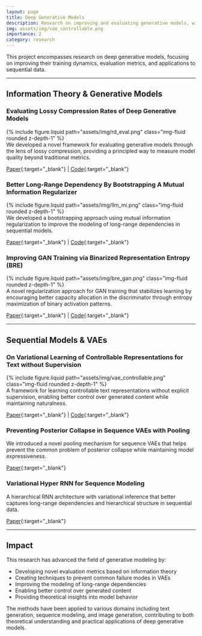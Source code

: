 ```yaml
---
layout: page
title: Deep Generative Models
description: Research on improving and evaluating generative models, with focus on VAEs, GANs, and autoregressive models
img: assets/img/vae_controllable.png
importance: 2
category: research
---
```


This project encompasses research on deep generative models, focusing on improving their training dynamics, evaluation metrics, and applications to sequential data.

---

## Information Theory & Generative Models

### Evaluating Lossy Compression Rates of Deep Generative Models
<div class="row mt-3">
    <div class="col-sm-6 mx-auto mt-3 mt-md-0">
        {% include figure.liquid path="assets/img/rd_eval.png" class="img-fluid rounded z-depth-1" %}
    </div>
</div>
We developed a novel framework for evaluating generative models through the lens of lossy compression, providing a principled way to measure model quality beyond traditional metrics.

[Paper](https://proceedings.mlr.press/v119/huang20c.html){:target="_blank"} | 
[Code](https://github.com/BorealisAI/rate_distortion){:target="_blank"}

### Better Long-Range Dependency By Bootstrapping A Mutual Information Regularizer
<div class="row mt-3">
    <div class="col-sm-6 mx-auto mt-3 mt-md-0">
        {% include figure.liquid path="assets/img/llm_mi.png" class="img-fluid rounded z-depth-1" %}
    </div>
</div>
We developed a bootstrapping approach using mutual information regularization to improve the modeling of long-range dependencies in sequential models.

[Paper](http://proceedings.mlr.press/v108/cao20a.html){:target="_blank"} |
[Code](https://github.com/BorealisAI/BMI){:target="_blank"}

### Improving GAN Training via Binarized Representation Entropy (BRE)
<div class="row mt-3">
    <div class="col-sm-6 mx-auto mt-3 mt-md-0">
        {% include figure.liquid path="assets/img/bre_gan.png" class="img-fluid rounded z-depth-1" %}
    </div>
</div>
A novel regularization approach for GAN training that stabilizes learning by encouraging better capacity allocation in the discriminator through entropy maximization of binary activation patterns.

[Paper](https://openreview.net/forum?id=BkLhaGZRW){:target="_blank"} | 
[Code](https://github.com/BorealisAI/bre-gan){:target="_blank"}

---

## Sequential Models & VAEs

### On Variational Learning of Controllable Representations for Text without Supervision
<div class="row mt-3">
    <div class="col-sm-6 mx-auto mt-3 mt-md-0">
        {% include figure.liquid path="assets/img/vae_controllable.png" class="img-fluid rounded z-depth-1" %}
    </div>
</div>
A framework for learning controllable text representations without explicit supervision, enabling better control over generated content while maintaining naturalness.

[Paper](https://arxiv.org/abs/1905.11975){:target="_blank"} |
[Code](https://github.com/BorealisAI/CP-VAE){:target="_blank"}

### Preventing Posterior Collapse in Sequence VAEs with Pooling
We introduced a novel pooling mechanism for sequence VAEs that helps prevent the common problem of posterior collapse while maintaining model expressiveness.

[Paper](https://arxiv.org/abs/1911.03976){:target="_blank"} 

### Variational Hyper RNN for Sequence Modeling
A hierarchical RNN architecture with variational inference that better captures long-range dependencies and hierarchical structure in sequential data.

[Paper](https://arxiv.org/abs/2002.10501){:target="_blank"} 

---

## Impact

This research has advanced the field of generative modeling by:
- Developing novel evaluation metrics based on information theory
- Creating techniques to prevent common failure modes in VAEs
- Improving the modeling of long-range dependencies
- Enabling better control over generated content
- Providing theoretical insights into model behavior

The methods have been applied to various domains including text generation, sequence modeling, and image generation, contributing to both theoretical understanding and practical applications of deep generative models. 